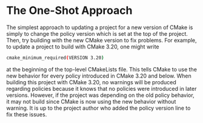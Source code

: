 # The One-Shot Approach
The simplest approach to updating a project for a new version of CMake is simply to change the policy version which is set at the top of the project. Then, try building with the new CMake version to fix problems. For example, to update a project to build with CMake 3.20, one might write
```sh
cmake_minimum_required(VERSION 3.20)
```

at the beginning of the top-level CMakeLists file. This tells CMake to use the new behavior for every policy introduced in CMake 3.20 and below. When building this project with CMake 3.20, no warnings will be produced regarding policies because it knows that no policies were introduced in later versions. However, if the project was depending on the old policy behavior, it may not build since CMake is now using the new behavior without warning. It is up to the project author who added the policy version line to fix these issues.
